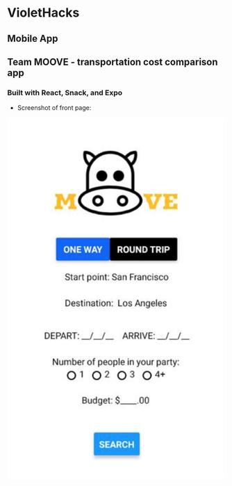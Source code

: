 # VioletHacks

## Mobile App
## Team MOOVE - transportation cost comparison app

### Built with React, Snack, and Expo

* Screenshot of front page:
<img src="/assets/frontpage.png" />

